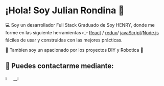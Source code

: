 # ¡Hola! Soy Julian Rondina 👋

 :computer: Soy un desarrollador Full Stack Graduado de Soy HENRY, donde me forme en las siguiente herramientas :point_right: [React](https://es.reactjs.org/) / [redux](https://es.redux.js.org/)/ [javaScript](https://developer.mozilla.org/es/docs/Web/JavaScript)/[Node.js](https://nodejs.org/es/) fáciles de usar y construidas con las mejores prácticas.
 
👀 Tambien soy un apacionado por los proyectos DIY y Robotica :mechanical_arm:



## :paperclip: Puedes contactarme mediante:
<span >
<a href="https://www.linkedin.com/in/julian-rondina/" ><img width="5%" src="https://github.com/WanCirone/wancirone/blob/main/logos/linkedin-icon.png"> &nbsp;
<a href="mailto:julian.rondina6@gmail.com" ><img width="5%" src="https://github.com/WanCirone/wancirone/blob/main/logos/gmail-icon%20green.png">
</span>


